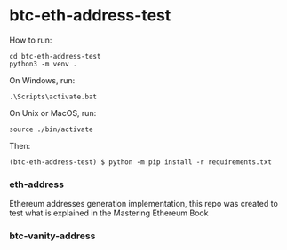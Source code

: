 # btc-eth-address-test

How to run:
```
cd btc-eth-address-test
python3 -m venv .
```
On Windows, run:
```
.\Scripts\activate.bat
```
On Unix or MacOS, run:
```
source ./bin/activate
```
Then: 
```
(btc-eth-address-test) $ python -m pip install -r requirements.txt
```

### eth-address

Ethereum addresses generation implementation, this repo was created to test what is explained in the Mastering Ethereum Book


### btc-vanity-address